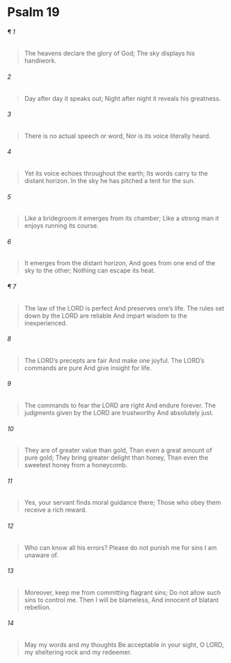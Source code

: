 # Psalm 19
###### ¶ 1
> The heavens declare the glory of God;
> The sky displays his handiwork.
###### 2
> Day after day it speaks out;
> Night after night it reveals his greatness.
###### 3
> There is no actual speech or word,
> Nor is its voice literally heard.
###### 4
> Yet its voice echoes throughout the earth;
> Its words carry to the distant horizon.
> In the sky he has pitched a tent for the sun.
###### 5
> Like a bridegroom it emerges from its chamber;
> Like a strong man it enjoys running its course.
###### 6
> It emerges from the distant horizon,
> And goes from one end of the sky to the other;
> Nothing can escape its heat.
###### ¶ 7
> The law of the LORD is perfect
> And preserves one’s life.
> The rules set down by the LORD are reliable
> And impart wisdom to the inexperienced.
###### 8
> The LORD’s precepts are fair
> And make one joyful.
> The LORD’s commands are pure
> And give insight for life.
###### 9
> The commands to fear the LORD are right
> And endure forever.
> The judgments given by the LORD are trustworthy
> And absolutely just.
###### 10
> They are of greater value than gold,
> Than even a great amount of pure gold;
> They bring greater delight than honey,
> Than even the sweetest honey from a honeycomb.
###### 11
> Yes, your servant finds moral guidance there;
> Those who obey them receive a rich reward.
###### 12
> Who can know all his errors?
> Please do not punish me for sins I am unaware of.
###### 13
> Moreover, keep me from committing flagrant sins;
> Do not allow such sins to control me.
> Then I will be blameless,
> And innocent of blatant rebellion.
###### 14
> May my words and my thoughts
> Be acceptable in your sight,
> O LORD, my sheltering rock and my redeemer.

